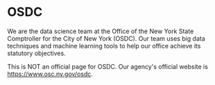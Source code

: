 # OSDC

We are the data science team at the Office of the New York State Comptroller for the City of New York (OSDC). Our team uses big data techniques and machine learning tools to help our office achieve its statutory objectives.

This is NOT an official page for OSDC. Our agency's official website is https://www.osc.ny.gov/osdc.

